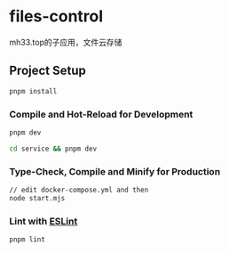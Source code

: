 # files-control

mh33.top的子应用，文件云存储

## Project Setup

```sh
pnpm install
```

### Compile and Hot-Reload for Development

```sh
pnpm dev

cd service && pnpm dev
```

### Type-Check, Compile and Minify for Production

```sh
// edit docker-compose.yml and then
node start.mjs
```

### Lint with [ESLint](https://eslint.org/)

```sh
pnpm lint
```
